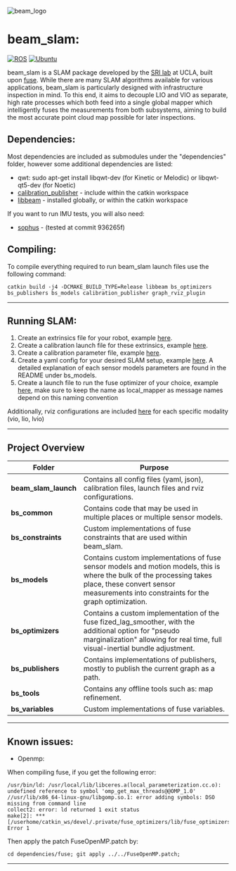 ![beam_logo](https://github.com/BEAMRobotics/beam_slam/assets/25440002/c7dadb61-ef5a-4e50-b497-d7960349a468)

# beam_slam:

[![ROS](https://img.shields.io/badge/ROS-noetic-blue)](https://github.com/BEAMRobotics/beam_slam)
[![Ubuntu](https://img.shields.io/badge/Ubuntu-20.04-purple)](https://github.com/BEAMRobotics/beam_slam)

beam_slam is a SLAM package developed by the [SRI lab](https://sri-lab.seas.ucla.edu/) at UCLA, built upon [fuse](https://github.com/locusrobotics/fuse). While there are many SLAM algorithms available for various applications, beam_slam is particularly designed with infrastructure inspection in mind. To this end, it aims to decouple LIO and VIO as separate, high rate processes which both feed into a single global mapper which intelligently fuses the measurements from both subsystems, aiming to build the most accurate point cloud map possible for later inspections.

## Dependencies:

Most dependencies are included as submodules under the "dependencies" folder, however some additional dependencies are listed:
* qwt: sudo apt-get install libqwt-dev (for Kinetic or Melodic) or libqwt-qt5-dev (for Noetic)
* [calibration_publisher](https://github.com/BEAMRobotics/beam_robotics/tree/master/calibration/calibration_publisher) - include within the catkin workspace
* [libbeam](https://github.com/BEAMRobotics/libbeam) - installed globally, or within the catkin workspace

If you want to run IMU tests, you will also need:

* [sophus](https://github.com/strasdat/Sophus) - (tested at commit 936265f)

## Compiling:

To compile everything required to run beam_slam launch files use the following command:

`catkin build -j4 -DCMAKE_BUILD_TYPE=Release libbeam bs_optimizers bs_publishers bs_models calibration_publisher graph_rviz_plugin`

---
## Running SLAM:

1. Create an extrinsics file for your robot, example [here](https://github.com/BEAMRobotics/beam_slam/blob/main/beam_slam_launch/calibrations/ig2/extrinsics.json).
2. Create a calibration launch file for these extrinsics, example [here](https://github.com/BEAMRobotics/beam_slam/blob/main/beam_slam_launch/launch/ig2/calibration_publisher_ig2.launch).
3. Create a calibration parameter file, example [here](https://github.com/BEAMRobotics/beam_slam/blob/add_documentation/beam_slam_launch/config/ig2/calibration_params.yaml).
4. Create a yaml config for your desired SLAM setup, example [here](https://github.com/BEAMRobotics/beam_slam/blob/main/beam_slam_launch/config/ig2/lvio.yaml). A detailed explanation of each sensor models parameters are found in the README under bs_models.
5. Create a launch file to run the fuse optimizer of your choice, example [here](https://github.com/BEAMRobotics/beam_slam/blob/main/beam_slam_launch/launch/ig2/lvio.launch), make sure to keep the name as local_mapper as message names depend on this naming convention

Additionally, rviz configurations are included [here](https://github.com/BEAMRobotics/beam_slam/tree/main/beam_slam_launch/rviz) for each specific modality (vio, lio, lvio)

---
## Project Overview

| Folder  | Purpose |
| ------------- | ------------- |
| **beam_slam_launch**  | Contains all config files (yaml, json), calibration files, launch files and rviz configurations.  |
| **bs_common**  | Contains code that may be used in multiple places or multiple sensor models.  |
| **bs_constraints**  | Custom implementations of fuse constraints that are used within beam_slam.  |
| **bs_models**  | Contains custom implementations of fuse sensor models and motion models, this is where the bulk of the processing takes place, these convert sensor measurements into constraints for the graph optimization.  |
| **bs_optimizers**  | Contains a custom implementation of the fuse fized_lag_smoother, with the additional option for "pseudo marginalization" allowing for real time, full visual-inertial bundle adjustment.  |
| **bs_publishers**  | Contains implementations of publishers, mostly to publish the current graph as a path.  |
| **bs_tools**  | Contains any offline tools such as: map refinement.  |
| **bs_variables**  | Custom implementations of fuse variables.  |

---

## Known issues:

* Openmp:

When compiling fuse, if you get the following error:

```
/usr/bin/ld: /usr/local/lib/libceres.a(local_parameterization.cc.o): undefined reference to symbol 'omp_get_max_threads@@OMP_1.0'
//usr/lib/x86_64-linux-gnu/libgomp.so.1: error adding symbols: DSO missing from command line
collect2: error: ld returned 1 exit status
make[2]: *** [/userhome/catkin_ws/devel/.private/fuse_optimizers/lib/fuse_optimizers/fixed_lag_smoother_node] Error 1
```
Then apply the patch FuseOpenMP.patch by:

`cd dependencies/fuse; git apply ../../FuseOpenMP.patch;`

---
